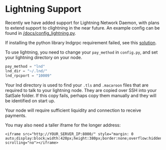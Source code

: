 # Lightning Support
Recently we have added support for Lightning Network Daemon, with plans to extend support to clightning in the near future. An example config can be found in [/docs/config_lightning.py](/docs/config_lightning.py).

If installing the python library lndgrpc requirement failed, see this [solution](https://stackoverflow.com/questions/56357794/unable-to-install-grpcio-using-pip-install-grpcio#comment113013007_62500932).

To use lightning, you need to change your `pay_method` in `config.py`, and set your lightning directory on your node.
```python
pay_method = "lnd"
lnd_dir = "~/.lnd/"
lnd_rpcport = "10009"
```

Your lnd directory is used to find your `.tls` and `.macaroon` files that are required to talk to your lightning node. They are copied over SSH into your SatSale folder. If this copy fails, perhaps copy them manually and they will be identified on start up.

Your node will require sufficient liquidity and connection to receive payments.

You may also need a taller iframe for the longer address:
```
<iframe src="http://YOUR_SERVER_IP:8000/" style="margin: 0 auto;display:block;width:420px;height:380px;border:none;overflow:hidden;" scrolling="no"></iframe>
```
